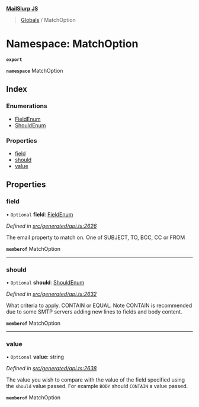 **[MailSlurp JS](../README.md)**

> [Globals](../README.md) / MatchOption

# Namespace: MatchOption

**`export`** 

**`namespace`** MatchOption

## Index

### Enumerations

* [FieldEnum](../enums/matchoption.fieldenum.md)
* [ShouldEnum](../enums/matchoption.shouldenum.md)

### Properties

* [field](matchoption.md#field)
* [should](matchoption.md#should)
* [value](matchoption.md#value)

## Properties

### field

• `Optional` **field**: [FieldEnum](../enums/matchoption.fieldenum.md)

*Defined in [src/generated/api.ts:2626](https://github.com/mailslurp/mailslurp-client/blob/d7397d3/src/generated/api.ts#L2626)*

The email property to match on. One of SUBJECT, TO, BCC, CC or FROM

**`memberof`** MatchOption

___

### should

• `Optional` **should**: [ShouldEnum](../enums/matchoption.shouldenum.md)

*Defined in [src/generated/api.ts:2632](https://github.com/mailslurp/mailslurp-client/blob/d7397d3/src/generated/api.ts#L2632)*

What criteria to apply. CONTAIN or EQUAL. Note CONTAIN is recommended due to some SMTP servers adding new lines to fields and body content.

**`memberof`** MatchOption

___

### value

• `Optional` **value**: string

*Defined in [src/generated/api.ts:2638](https://github.com/mailslurp/mailslurp-client/blob/d7397d3/src/generated/api.ts#L2638)*

The value you wish to compare with the value of the field specified using the `should` value passed. For example `BODY` should `CONTAIN` a value passed.

**`memberof`** MatchOption
